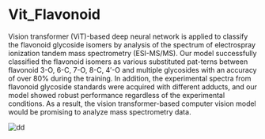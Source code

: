 # Vit_Flavonoid
Vision transformer (ViT)-based deep neural network is applied to classify the flavonoid glycoside isomers by analysis of the spectrum of electrospray ionization tandem mass spectrometry (ESI-MS/MS). Our model successfully classified the flavonoid isomers as various substituted pat-terns between flavonoid 3-O, 6-C, 7-O, 8-C, 4′-O and multiple glycosides with an accuracy of over 80% during the training. In addition, the experimental spectra from flavonoid glycoside standards were acquired with different adducts, and our model showed robust performance regardless of the experimental conditions. As a result, the vision transformer-based computer vision model would be promising to analyze mass spectrometry data.

![dd](https://github.com/user-attachments/assets/5cebd7bb-28f4-4881-93e2-81551b73761f)
